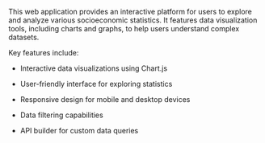 This web application provides an interactive platform for users to explore and analyze various socioeconomic statistics. It features data visualization tools, including charts and graphs, to help users understand complex datasets.

Key features include:

- Interactive data visualizations using Chart.js

- User-friendly interface for exploring statistics

- Responsive design for mobile and desktop devices

- Data filtering capabilities

- API builder for custom data queries 
